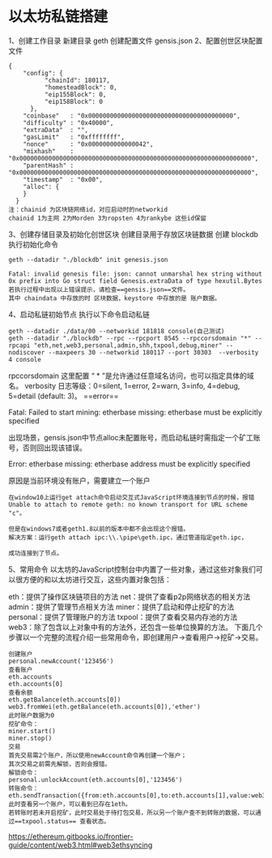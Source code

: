 # 以太坊私链搭建

1、创建工作目录
新建目录 geth
创建配置文件 gensis.json
2、配置创世区块配置文件

```
{
    "config": {
          "chainId": 180117,
          "homesteadBlock": 0,
          "eip155Block": 0,
          "eip158Block": 0
      },
    "coinbase"   : "0x0000000000000000000000000000000000000000",
    "difficulty" : "0x40000",
    "extraData"  : "",
    "gasLimit"   : "0xffffffff",
    "nonce"      : "0x0000000000000042",
    "mixhash"    : "0x0000000000000000000000000000000000000000000000000000000000000000",
    "parentHash" : "0x0000000000000000000000000000000000000000000000000000000000000000",
    "timestamp"  : "0x00",
    "alloc": {
    }
  }
注：chainid 为区块链网络id，对应启动时的networkid
chainid 1为主网 2为Morden 3为ropsten 4为rankybe 这些id保留
```

3、创建存储目录及初始化创世区块
创建目录用于存放区块链数据
创建 blockdb
执行初始化命令

```
geth --datadir "./blockdb" init genesis.json
```

```
Fatal: invalid genesis file: json: cannot unmarshal hex string without 0x prefix into Go struct field Genesis.extraData of type hexutil.Bytes
若执行过程中出现以上错误提示，请检查==gensis.json==文件。
其中 chaindata 中存放的时 区块数据，keystore 中存放的是 账户数据。
```

4、启动私链初始节点
执行以下命令启动私链

```
geth --datadir ./data/00 --networkid 181818 console(自己测试)
geth --datadir "./blockdb" --rpc --rpcport 8545 --rpccorsdomain "*" --rpcapi "eth,net,web3,personal,admin,shh,txpool,debug,miner" --nodiscover --maxpeers 30 --networkid 180117 --port 30303  --verbosity 4 console
```

rpccorsdomain 这里配置 “ * ”是允许通过任意域名访问，也可以指定具体的域名。
verbosity 日志等级：0=silent, 1=error, 2=warn, 3=info, 4=debug, 5=detail (default: 3)。
==error==

Fatal: Failed to start mining: etherbase missing: etherbase must be explicitly specified

出现场景，gensis.json中节点alloc未配置账号，而启动私链时需指定一个矿工账号，否则回出现该错误。

Error: etherbase missing: etherbase address must be explicitly specified

原因是当前环境没有账户，需要建立一个账户



```
在window10上运行get attach命令启动交互式JavaScript环境连接到节点的时候，报错
Unable to attach to remote geth: no known transport for URL scheme "c"。

但是在windows7或者geth1.8以前的版本中都不会出现这个报错。
解决方案：运行geth attach ipc:\\.\pipe\geth.ipc，通过管道指定geth.ipc，

成功连接到了节点。
```

5、常用命令
以太坊的JavaScript控制台中内置了一些对象，通过这些对象我们可以很方便的和以太坊进行交互，这些内置对象包括：

eth：提供了操作区块链项目的方法
net：提供了查看p2p网络状态的相关方法
admin：提供了管理节点相关方法
miner：提供了启动和停止挖矿的方法
personal：提供了管理账户的方法
txpool：提供了查看交易内存池的方法
web3：除了包含以上对象中有的方法外，还包含一些单位换算的方法。
下面几个步骤以一个完整的流程介绍一些常用命令，即创建用户->查看用户->挖矿->交易。

```
创建账户
personal.newAccount('123456')
查看账户
eth.accounts
eth.accounts[0]
查看余额
eth.getBalance(eth.accounts[0])
web3.fromWei(eth.getBalance(eth.accounts[0]),'ether')
此时账户数据为0
挖矿命令：
miner.start()
miner.stop()
交易
首先交易需2个账户，所以使用newAccount命令再创建一个账户；
其次交易之前需先解锁，否则会报错。
解锁命令：
personal.unlockAccount(eth.accounts[0],'123456')
转账命令：
eth.sendTransaction({from:eth.accounts[0],to:eth.accounts[1],value:web3.toWei(1,"ether")})
此时查看另一个账户，可以看到已存在1eth。
若转账时若未开启挖矿，此时交易处于待打包交易，所以另一个账户查不到转账的数据，可以通过==txpool.status== 查看状态。
```

https://ethereum.gitbooks.io/frontier-guide/content/web3.html#web3ethsyncing
